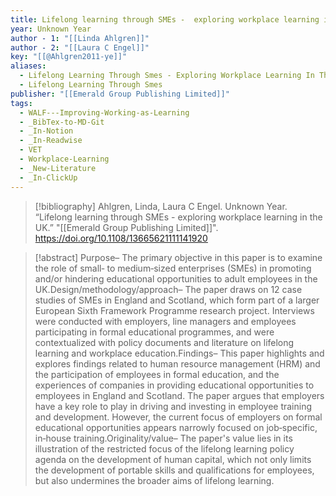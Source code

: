 ```yaml
---
title: Lifelong learning through SMEs -  exploring workplace learning in the UK
year: Unknown Year
author - 1: "[[Linda Ahlgren]]"
author - 2: "[[Laura C Engel]]"
key: "[[@Ahlgren2011-ye]]"
aliases:
  - Lifelong Learning Through Smes - Exploring Workplace Learning In The Uk
  - Lifelong Learning Through Smes
publisher: "[[Emerald Group Publishing Limited]]"
tags:
  - WALF---Improving-Working-as-Learning
  - _BibTex-to-MD-Git
  - _In-Notion
  - _In-Readwise
  - VET
  - Workplace-Learning
  - _New-Literature
  - _In-ClickUp
---
```


> [!bibliography]
> Ahlgren, Linda, Laura C Engel. Unknown Year. “Lifelong learning through SMEs -  exploring workplace learning in the UK.” "[[Emerald Group Publishing Limited]]". https://doi.org/10.1108/13665621111141920

> [!abstract]
> Purpose– The primary objective in this paper is to examine the role of small‐ to medium‐sized enterprises (SMEs) in promoting and/or hindering educational opportunities to adult employees in the UK.Design/methodology/approach– The paper draws on 12 case studies of SMEs in England and Scotland, which form part of a larger European Sixth Framework Programme research project. Interviews were conducted with employers, line managers and employees participating in formal educational programmes, and were contextualized with policy documents and literature on lifelong learning and workplace education.Findings– This paper highlights and explores findings related to human resource management (HRM) and the participation of employees in formal education, and the experiences of companies in providing educational opportunities to employees in England and Scotland. The paper argues that employers have a key role to play in driving and investing in employee training and development. However, the current focus of employers on formal educational opportunities appears narrowly focused on job‐specific, in‐house training.Originality/value– The paper's value lies in its illustration of the restricted focus of the lifelong learning policy agenda on the development of human capital, which not only limits the development of portable skills and qualifications for employees, but also undermines the broader aims of lifelong learning.